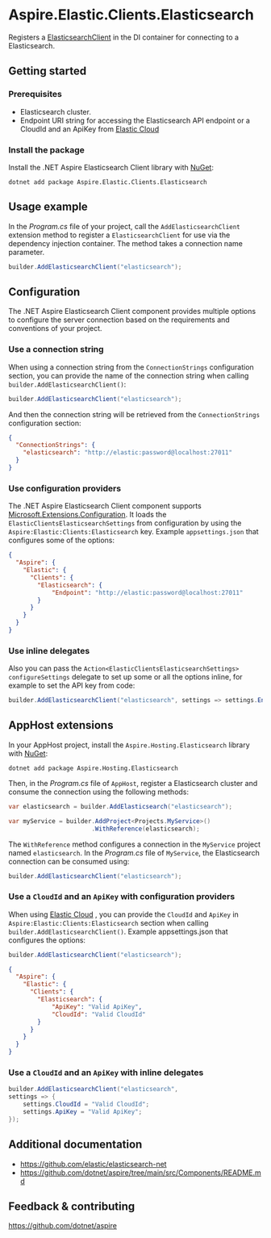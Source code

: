# Aspire.Elastic.Clients.Elasticsearch

Registers a [ElasticsearchClient](https://github.com/elastic/elasticsearch-net) in the DI container for connecting to a Elasticsearch.

## Getting started

### Prerequisites

- Elasticsearch cluster.
- Endpoint URI string for accessing the Elasticsearch API endpoint or a CloudId and an ApiKey from [Elastic Cloud](https://www.elastic.co/cloud)

### Install the package

Install the .NET Aspire Elasticsearch Client library with [NuGet](https://www.nuget.org):

```dotnetcli
dotnet add package Aspire.Elastic.Clients.Elasticsearch
```

## Usage example

In the _Program.cs_ file of your project, call the `AddElasticsearchClient` extension method to register a `ElasticsearchClient` for use via the dependency injection container. The method takes a connection name parameter.

```csharp
builder.AddElasticsearchClient("elasticsearch");
```

## Configuration

The .NET Aspire Elasticsearch Client component provides multiple options to configure the server connection based on the requirements and conventions of your project.

### Use a connection string

When using a connection string from the `ConnectionStrings` configuration section, you can provide the name of the connection string when calling `builder.AddElasticsearchClient()`:

```csharp
builder.AddElasticsearchClient("elasticsearch");
```

And then the connection string will be retrieved from the `ConnectionStrings` configuration section:

```json
{
  "ConnectionStrings": {
    "elasticsearch": "http://elastic:password@localhost:27011"
  }
}
```

### Use configuration providers

The .NET Aspire Elasticsearch Client component supports [Microsoft.Extensions.Configuration](https://learn.microsoft.com/dotnet/api/microsoft.extensions.configuration). It loads the `ElasticClientsElasticsearchSettings` from configuration by using the `Aspire:Elastic:Clients:Elasticsearch` key. Example `appsettings.json` that configures some of the options:

```json
{
  "Aspire": {
    "Elastic": {
      "Clients": {
        "Elasticsearch": {
            "Endpoint": "http://elastic:password@localhost:27011"
        }
      }
    }
  }
}
```

### Use inline delegates

Also you can pass the `Action<ElasticClientsElasticsearchSettings> configureSettings` delegate to set up some or all the options inline, for example to set the API key from code:

```csharp
builder.AddElasticsearchClient("elasticsearch", settings => settings.Endpoint = new Uri("http://elastic:password@localhost:27011"));
```

## AppHost extensions

In your AppHost project, install the `Aspire.Hosting.Elasticsearch` library with [NuGet](https://www.nuget.org):

```dotnetcli
dotnet add package Aspire.Hosting.Elasticsearch
```

Then, in the _Program.cs_ file of `AppHost`, register a Elasticsearch cluster and consume the connection using the following methods:

```csharp
var elasticsearch = builder.AddElasticsearch("elasticsearch");

var myService = builder.AddProject<Projects.MyService>()
                       .WithReference(elasticsearch);
```

The `WithReference` method configures a connection in the `MyService` project named `elasticsearch`. In the _Program.cs_ file of `MyService`, the Elasticsearch connection can be consumed using:

```csharp
builder.AddElasticsearchClient("elasticsearch");
```

### Use a ```CloudId``` and an ```ApiKey``` with configuration providers

When using [Elastic Cloud](https://www.elastic.co/cloud) ,
you can provide the ```CloudId``` and ```ApiKey``` in ```Aspire:Elastic:Clients:Elasticsearch``` section
when calling `builder.AddElasticsearchClient()`.
Example appsettings.json that configures the options:

```csharp
builder.AddElasticsearchClient("elasticsearch");
```

```json
{
  "Aspire": {
    "Elastic": {
      "Clients": {
        "Elasticsearch": {
            "ApiKey": "Valid ApiKey",
            "CloudId": "Valid CloudId"
        }
      }
    }
  }
}
```

### Use a ```CloudId``` and an ```ApiKey``` with inline delegates

```csharp
builder.AddElasticsearchClient("elasticsearch",
settings => {
    settings.CloudId = "Valid CloudId";
    settings.ApiKey = "Valid ApiKey";
});
```

## Additional documentation

* https://github.com/elastic/elasticsearch-net
* https://github.com/dotnet/aspire/tree/main/src/Components/README.md

## Feedback & contributing

https://github.com/dotnet/aspire
